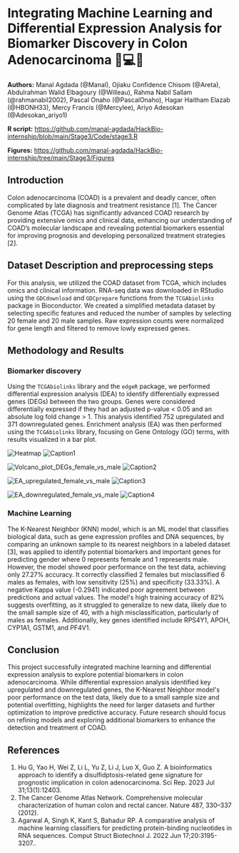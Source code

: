 # Integrating Machine Learning and Differential Expression Analysis for Biomarker Discovery in Colon Adenocarcinoma 🧬💻🤖

 **Authors:** Manal Agdada (@Manal), Ojiaku Confidence Chisom (@Areta), Abdulrahman Walid Elbagoury (@Willeau), Rahma Nabil Sallam (@rahmanabil2002), Pascal Onaho (@PascalOnaho), Hagar Haitham Elazab (@HBONH33), Mercy Francis (@Mercylee), Ariyo Adesokan (@Adesokan_ariyo1)

**R script:** https://github.com/manal-agdada/HackBio-internship/blob/main/Stage3/Code/stage3.R

**Figures:** https://github.com/manal-agdada/HackBio-internship/tree/main/Stage3/Figures

 ## Introduction 
Colon adenocarcinoma (COAD) is a prevalent and deadly cancer, often complicated by late diagnosis and treatment resistance [1]. The Cancer Genome Atlas (TCGA) has significantly advanced COAD research by providing extensive omics and clinical data, enhancing our understanding of COAD’s molecular landscape and revealing potential biomarkers essential for improving prognosis and developing personalized treatment strategies [2].

## Dataset Description and preprocessing steps
For this analysis, we utilized the COAD dataset from TCGA, which includes omics and clinical information. RNA-seq data was downloaded in RStudio using the `GDCdownload` and `GDCprepare` functions from the `TCGAbiolinks` package in Bioconductor. We created a simplified metadata dataset by selecting specific features and reduced the number of samples by selecting 20 female and 20 male samples. Raw expression counts were normalized for gene length and filtered to remove lowly expressed genes. 

## Methodology and Results

### Biomarker discovery
Using the `TCGAbiolinks` library and the `edgeR` package, we performed differential expression analysis (DEA) to identify differentially expressed genes (DEGs) between the two groups. Genes were considered differentially expressed if they had an adjusted p-value < 0.05 and an absolute log fold change > 1. This analysis identified 752 upregulated and 371 downregulated genes. Enrichment analysis (EA) was then performed using the `TCGAbiolinks` library, focusing on Gene Ontology (GO) terms, with results visualized in a bar plot.

![Heatmap](https://github.com/user-attachments/assets/b82af36c-ca2b-43fa-b59a-17462a42ae06)
![Caption1](https://github.com/user-attachments/assets/fec828ed-1d55-4032-ba42-f187681b25af)

![Volcano_plot_DEGs_female_vs_male](https://github.com/user-attachments/assets/3fdcea58-bf21-41c5-a639-39dee41332fd)
![Caption2](https://github.com/user-attachments/assets/ec9d42ec-6837-4683-a67d-dced5d3fb6cf)

![EA_upregulated_female_vs_male](https://github.com/user-attachments/assets/cce6c98f-4fa1-4c06-a079-cdf62ef35da5)
![Caption3](https://github.com/user-attachments/assets/487e9150-07d0-4c9f-be02-f20b1f885e79)

![EA_downregulated_female_vs_male](https://github.com/user-attachments/assets/78463bfd-bea6-4647-ade2-fb4d47cad95a)
![Caption4](https://github.com/user-attachments/assets/e0f12ec4-ade0-4588-bcf2-0b6a174e3c76)

### Machine Learning
The K-Nearest Neighbor (KNN) model, which is an ML model that classifies biological data, such as gene expression profiles and DNA sequences, by comparing an unknown sample to its nearest neighbors in a labeled dataset [3], was applied to identify potential biomarkers and important genes for predicting gender where 0 represents female and 1 represents male. However, the model showed poor performance on the test data, achieving only 27.27% accuracy. It correctly classified 2 females but misclassified 6 males as females, with low sensitivity (25%) and specificity (33.33%). A negative Kappa value (-0.2941) indicated poor agreement between predictions and actual values. The model's high training accuracy of 82% suggests overfitting, as it struggled to generalize to new data, likely due to the small sample size of 40, with a high misclassification, particularly of males as females.  Additionally, key genes identified include RPS4Y1, APOH, CYP1A1, GSTM1, and PF4V1.

## Conclusion

This project successfully integrated machine learning and differential expression analysis to explore potential biomarkers in colon adenocarcinoma. While differential expression analysis identified key upregulated and downregulated genes, the K-Nearest Neighbor model's poor performance on the test data, likely due to a small sample size and potential overfitting, highlights the need for larger datasets and further optimization to improve predictive accuracy. Future research should focus on refining models and exploring additional biomarkers to enhance the detection and treatment of COAD.
## References
1. Hu G, Yao H, Wei Z, Li L, Yu Z, Li J, Luo X, Guo Z. A bioinformatics approach to identify a disulfidptosis-related gene signature for prognostic implication in colon adenocarcinoma. Sci Rep. 2023 Jul 31;13(1):12403.
2. The Cancer Genome Atlas Network. Comprehensive molecular characterization of human colon and rectal cancer. Nature 487, 330–337 (2012).
3. Agarwal A, Singh K, Kant S, Bahadur RP. A comparative analysis of machine learning classifiers for predicting protein-binding nucleotides in RNA sequences. Comput Struct Biotechnol J. 2022 Jun 17;20:3195-3207..

